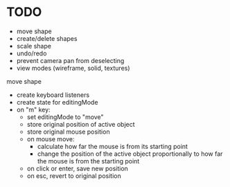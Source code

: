 # TODO

- move shape
- create/delete shapes
- scale shape
- undo/redo
- prevent camera pan from deselecting
- view modes (wireframe, solid, textures)


move shape
  - create keyboard listeners
  - create state for editingMode
  - on "m" key:
    - set editingMode to "move"
    - store original position of active object
    - store original mouse position
    - on mouse move:
      - calculate how far the mouse is from its starting point
      - change the position of the active object proportionally to how far the mouse is from the starting point
    - on click or enter, save new position
    - on esc, revert to original position
